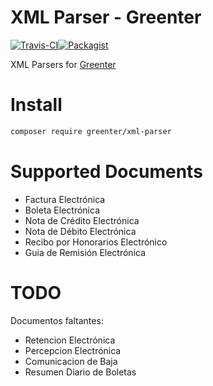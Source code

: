 XML Parser - Greenter
=========================
[![Travis-CI](https://img.shields.io/travis/giansalex/greenter-xml-parser.svg?label=travis-ci&branch=master&style=flat-square)](https://travis-ci.org/giansalex/greenter-xml-parser)[![Packagist](https://img.shields.io/packagist/v/greenter/xml-parser.svg?style=flat-square)](https://packagist.org/packages/greenter/xml-parser)

XML Parsers for [Greenter](https://github.com/giansalex/greenter)

# Install

```bash
composer require greenter/xml-parser
```

# Supported Documents

- Factura Electrónica
- Boleta Electrónica
- Nota de Crédito Electrónica
- Nota de Débito Electrónica
- Recibo por Honorarios Electrónico
- Guia de Remisión Electrónica

# TODO

Documentos faltantes:  
- Retencion Electrónica
- Percepcion Electrónica
- Comunicacion de Baja
- Resumen Diario de Boletas
